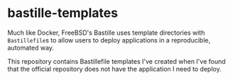 # bastille-templates

Much like Docker, FreeBSD's Bastille uses template directories with `Bastillefile`s to allow users to deploy applications in a reproducible, automated way.

This repository contains Bastillefile templates I've created when I've found that the official repository does not have the application I need to deploy. 
